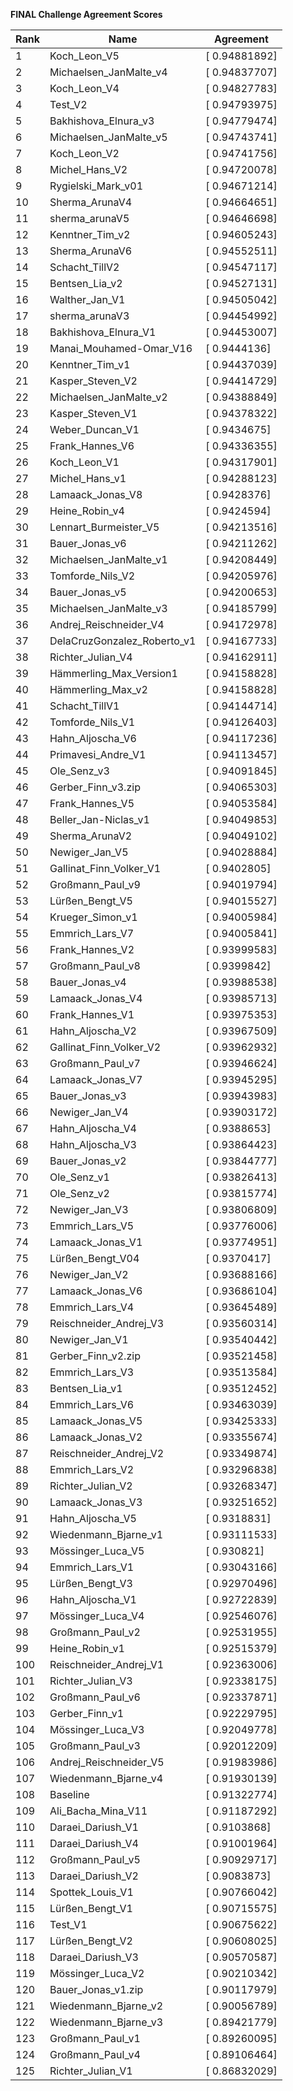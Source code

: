 **FINAL Challenge Agreement Scores**



|Rank|Name|Agreement|
|----|-----|---|
|1|Koch_Leon_V5|[ 0.94881892]|
|2|Michaelsen_JanMalte_v4|[ 0.94837707]|
|3|Koch_Leon_V4|[ 0.94827783]|
|4|Test_V2|[ 0.94793975]|
|5|Bakhishova_Elnura_v3|[ 0.94779474]|
|6|Michaelsen_JanMalte_v5|[ 0.94743741]|
|7|Koch_Leon_V2|[ 0.94741756]|
|8|Michel_Hans_V2|[ 0.94720078]|
|9|Rygielski_Mark_v01|[ 0.94671214]|
|10|Sherma_ArunaV4|[ 0.94664651]|
|11|sherma_arunaV5|[ 0.94646698]|
|12|Kenntner_Tim_v2|[ 0.94605243]|
|13|Sherma_ArunaV6|[ 0.94552511]|
|14|Schacht_TillV2|[ 0.94547117]|
|15|Bentsen_Lia_v2|[ 0.94527131]|
|16|Walther_Jan_V1|[ 0.94505042]|
|17|sherma_arunaV3|[ 0.94454992]|
|18|Bakhishova_Elnura_V1|[ 0.94453007]|
|19|Manai_Mouhamed-Omar_V16|[ 0.9444136]|
|20|Kenntner_Tim_v1|[ 0.94437039]|
|21|Kasper_Steven_V2|[ 0.94414729]|
|22|Michaelsen_JanMalte_v2|[ 0.94388849]|
|23|Kasper_Steven_V1|[ 0.94378322]|
|24|Weber_Duncan_V1|[ 0.9434675]|
|25|Frank_Hannes_V6|[ 0.94336355]|
|26|Koch_Leon_V1|[ 0.94317901]|
|27|Michel_Hans_v1|[ 0.94288123]|
|28|Lamaack_Jonas_V8|[ 0.9428376]|
|29|Heine_Robin_v4|[ 0.9424594]|
|30|Lennart_Burmeister_V5|[ 0.94213516]|
|31|Bauer_Jonas_v6|[ 0.94211262]|
|32|Michaelsen_JanMalte_v1|[ 0.94208449]|
|33|Tomforde_Nils_V2|[ 0.94205976]|
|34|Bauer_Jonas_v5|[ 0.94200653]|
|35|Michaelsen_JanMalte_v3|[ 0.94185799]|
|36|Andrej_Reischneider_V4|[ 0.94172978]|
|37|DelaCruzGonzalez_Roberto_v1|[ 0.94167733]|
|38|Richter_Julian_V4|[ 0.94162911]|
|39|Hämmerling_Max_Version1|[ 0.94158828]|
|40|Hämmerling_Max_v2|[ 0.94158828]|
|41|Schacht_TillV1|[ 0.94144714]|
|42|Tomforde_Nils_V1|[ 0.94126403]|
|43|Hahn_Aljoscha_V6|[ 0.94117236]|
|44|Primavesi_Andre_V1|[ 0.94113457]|
|45|Ole_Senz_v3|[ 0.94091845]|
|46|Gerber_Finn_v3.zip|[ 0.94065303]|
|47|Frank_Hannes_V5|[ 0.94053584]|
|48|Beller_Jan-Niclas_v1|[ 0.94049853]|
|49|Sherma_ArunaV2|[ 0.94049102]|
|50|Newiger_Jan_V5|[ 0.94028884]|
|51|Gallinat_Finn_Volker_V1|[ 0.9402805]|
|52|Großmann_Paul_v9|[ 0.94019794]|
|53|Lürßen_Bengt_V5|[ 0.94015527]|
|54|Krueger_Simon_v1|[ 0.94005984]|
|55|Emmrich_Lars_V7|[ 0.94005841]|
|56|Frank_Hannes_V2|[ 0.93999583]|
|57|Großmann_Paul_v8|[ 0.9399842]|
|58|Bauer_Jonas_v4|[ 0.93988538]|
|59|Lamaack_Jonas_V4|[ 0.93985713]|
|60|Frank_Hannes_V1|[ 0.93975353]|
|61|Hahn_Aljoscha_V2|[ 0.93967509]|
|62|Gallinat_Finn_Volker_V2|[ 0.93962932]|
|63|Großmann_Paul_v7|[ 0.93946624]|
|64|Lamaack_Jonas_V7|[ 0.93945295]|
|65|Bauer_Jonas_v3|[ 0.93943983]|
|66|Newiger_Jan_V4|[ 0.93903172]|
|67|Hahn_Aljoscha_V4|[ 0.9388653]|
|68|Hahn_Aljoscha_V3|[ 0.93864423]|
|69|Bauer_Jonas_v2|[ 0.93844777]|
|70|Ole_Senz_v1|[ 0.93826413]|
|71|Ole_Senz_v2|[ 0.93815774]|
|72|Newiger_Jan_V3|[ 0.93806809]|
|73|Emmrich_Lars_V5|[ 0.93776006]|
|74|Lamaack_Jonas_V1|[ 0.93774951]|
|75|Lürßen_Bengt_V04|[ 0.9370417]|
|76|Newiger_Jan_V2|[ 0.93688166]|
|77|Lamaack_Jonas_V6|[ 0.93686104]|
|78|Emmrich_Lars_V4|[ 0.93645489]|
|79|Reischneider_Andrej_V3|[ 0.93560314]|
|80|Newiger_Jan_V1|[ 0.93540442]|
|81|Gerber_Finn_v2.zip|[ 0.93521458]|
|82|Emmrich_Lars_V3|[ 0.93513584]|
|83|Bentsen_Lia_v1|[ 0.93512452]|
|84|Emmrich_Lars_V6|[ 0.93463039]|
|85|Lamaack_Jonas_V5|[ 0.93425333]|
|86|Lamaack_Jonas_V2|[ 0.93355674]|
|87|Reischneider_Andrej_V2|[ 0.93349874]|
|88|Emmrich_Lars_V2|[ 0.93296838]|
|89|Richter_Julian_V2|[ 0.93268347]|
|90|Lamaack_Jonas_V3|[ 0.93251652]|
|91|Hahn_Aljoscha_V5|[ 0.9318831]|
|92|Wiedenmann_Bjarne_v1|[ 0.93111533]|
|93|Mössinger_Luca_V5|[ 0.930821]|
|94|Emmrich_Lars_V1|[ 0.93043166]|
|95|Lürßen_Bengt_V3|[ 0.92970496]|
|96|Hahn_Aljoscha_V1|[ 0.92722839]|
|97|Mössinger_Luca_V4|[ 0.92546076]|
|98|Großmann_Paul_v2|[ 0.92531955]|
|99|Heine_Robin_v1|[ 0.92515379]|
|100|Reischneider_Andrej_V1|[ 0.92363006]|
|101|Richter_Julian_V3|[ 0.92338175]|
|102|Großmann_Paul_v6|[ 0.92337871]|
|103|Gerber_Finn_v1|[ 0.92229795]|
|104|Mössinger_Luca_V3|[ 0.92049778]|
|105|Großmann_Paul_v3|[ 0.92012209]|
|106|Andrej_Reischneider_V5|[ 0.91983986]|
|107|Wiedenmann_Bjarne_v4|[ 0.91930139]|
|108|Baseline|[ 0.91322774]|
|109|Ali_Bacha_Mina_V11|[ 0.91187292]|
|110|Daraei_Dariush_V1|[ 0.9103868]|
|111|Daraei_Dariush_V4|[ 0.91001964]|
|112|Großmann_Paul_v5|[ 0.90929717]|
|113|Daraei_Dariush_V2|[ 0.9083873]|
|114|Spottek_Louis_V1|[ 0.90766042]|
|115|Lürßen_Bengt_V1|[ 0.90715575]|
|116|Test_V1|[ 0.90675622]|
|117|Lürßen_Bengt_V2|[ 0.90608025]|
|118|Daraei_Dariush_V3|[ 0.90570587]|
|119|Mössinger_Luca_V2|[ 0.90210342]|
|120|Bauer_Jonas_v1.zip|[ 0.90117979]|
|121|Wiedenmann_Bjarne_v2|[ 0.90056789]|
|122|Wiedenmann_Bjarne_v3|[ 0.89421779]|
|123|Großmann_Paul_v1|[ 0.89260095]|
|124|Großmann_Paul_v4|[ 0.89106464]|
|125|Richter_Julian_V1|[ 0.86832029]|
